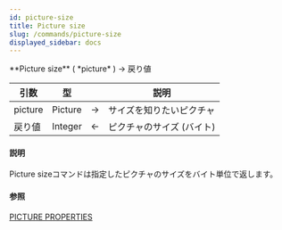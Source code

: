 ```yaml
---
id: picture-size
title: Picture size
slug: /commands/picture-size
displayed_sidebar: docs
---
```


<!--REF #_command_.Picture size.Syntax-->**Picture size** ( *picture* ) -> 戻り値<!-- END REF-->
<!--REF #_command_.Picture size.Params-->
| 引数 | 型 |  | 説明 |
| --- | --- | --- | --- |
| picture | Picture | &srarr; | サイズを知りたいピクチャ |
| 戻り値 | Integer | &larr; | ピクチャのサイズ (バイト) |

<!-- END REF-->

#### 説明 

<!--REF #_command_.Picture size.Summary-->Picture sizeコマンドは指定したピクチャのサイズをバイト単位で返します。<!-- END REF-->

#### 参照 

[PICTURE PROPERTIES](picture-properties.md)  